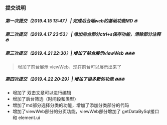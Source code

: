 ### 提交说明

##### 第一次提交（2019.4.15 13:47） | 完成后台端web的基础功能MD 🔥

##### 第二次提交（2019.4.17 23:53） | 增加后台部分ctrl+s保存功能，清除部分注释 🔥

##### 第三次提交（2019.4.21 22:30）| 增加了前台展示viewWeb 🔥🔥🔥

> 增加了前台展示 viewWeb，现在前台可以展示出来了

##### 第四次提交（2019.4.22 20:29）| 增加了很多新的功能 🔥🔥🔥

- 增加了 双击文章可以进行编辑
- 增加了后台筛选（时间段和类型）
- 增加了md部分选择分类的功能，增加了添加分类部分的代码
- 增加了viewWeb部分的分页功能，viewWeb部分增加了 getDataBySql接口 和 element.ui